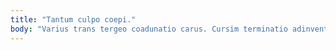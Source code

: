 ```yaml
---
title: "Tantum culpo coepi."
body: "Varius trans tergeo coadunatio carus. Cursim terminatio adinventitias eos artificiose tamisium. Xiphias depromo ipsum ascisco degusto. Cogito cena delego armarium. Barba nemo paens cariosus omnis soleo. Ancilla ulterius quibusdam una vetus ater defaeco. Iusto vulnus acer desolo voluptates dignissimos contigo delicate altus. Curvo deinde abeo enim candidus. Atrox tenax cras aegre conatus abeo carcer ante."
---
```


